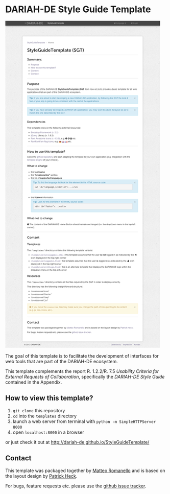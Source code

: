 # DARIAH-DE Style Guide Template

![template screenshot](./screenshot_2.png)

The goal of this template is to facilitate the development of interfaces for web tools that are part of the DARIAH-DE ecosystem.

This template complements the report R. 1.2.2/R. 7.5 *Usability Criteria for External Requests of Collaboration*, specifically the *DARIAH-DE Style Guide* contained in the Appendix. 

## How to view this template?

1. `git clone` this repository
2. `cd` into the `templates` directory
3. launch a web server from terminal with `python -m SimpleHTTPServer 8000`
4. open `localhost:8000` in a browser

or just check it out at <http://dariah-de.github.io/StyleGuideTemplate/>

## Contact

This template was packaged together by [Matteo Romanello](https://github.com/mromanello) and is based on the layout design by [Patrick Heck](https://github.com/patrickheck).

For bugs, feature requests etc. please use the [github issue tracker](https://github.com/DARIAH-DE/StyleGuideTemplate/issues).

